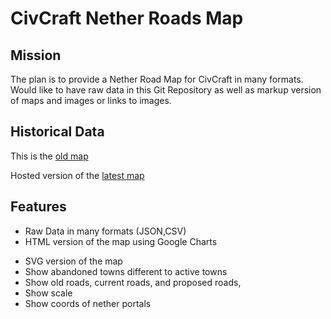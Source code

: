 CivCraft Nether Roads Map
=========================

Mission
-------

The plan is to provide a Nether Road Map for CivCraft in many formats.
Would like to have raw data in this Git Repository as well as markup version of maps and images or links to images. 

Historical Data
---------------

This is the [old map](http://i.imgur.com/AtJ5c.jpg)

Hosted version of the [latest map](http://www.hpoom.co.uk/CivCraft/map.php)

Features
--------

+ Raw Data in many formats (JSON,CSV)
+ HTML version of the map using Google Charts
- SVG version of the map
- Show abandoned towns different to active towns
- Show old roads, current roads, and proposed roads,
- Show scale
- Show coords of nether portals
